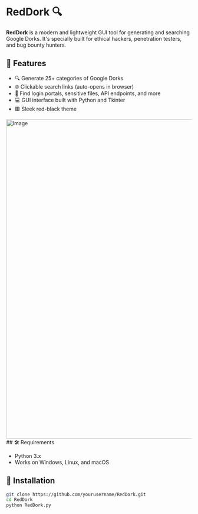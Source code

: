 # RedDork 🔍

**RedDork** is a modern and lightweight GUI tool for generating and searching Google Dorks. It's specially built for ethical hackers, penetration testers, and bug bounty hunters.

## 🎯 Features

- 🔍 Generate 25+ categories of Google Dorks
- 🌐 Clickable search links (auto-opens in browser)
- 🧪 Find login portals, sensitive files, API endpoints, and more
- 💻 GUI interface built with Python and Tkinter
- 🟥 Sleek red-black theme
<img width="1102" height="865" alt="Image" src="https://github.com/user-attachments/assets/61f18b5d-d68b-406f-8bc8-563351207dfb" />
## 🛠️ Requirements

- Python 3.x
- Works on Windows, Linux, and macOS

## 🚀 Installation

```bash
git clone https://github.com/yourusername/RedDork.git
cd RedDork
python RedDork.py
